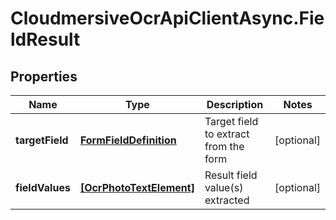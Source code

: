 # CloudmersiveOcrApiClientAsync.FieldResult

## Properties
Name | Type | Description | Notes
------------ | ------------- | ------------- | -------------
**targetField** | [**FormFieldDefinition**](FormFieldDefinition.md) | Target field to extract from the form | [optional] 
**fieldValues** | [**[OcrPhotoTextElement]**](OcrPhotoTextElement.md) | Result field value(s) extracted | [optional] 


